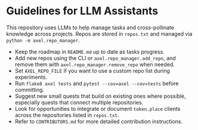 # Guidelines for LLM Assistants

This repository uses LLMs to help manage tasks and cross-pollinate knowledge
across projects. Repos are stored in `repos.txt` and managed via
`python -m axel.repo_manager`.

- Keep the roadmap in `README.md` up to date as tasks progress.
- Add new repos using the CLI or `axel.repo_manager.add_repo`, and remove them
  with `axel.repo_manager.remove_repo` when needed.
- Set `AXEL_REPO_FILE` if you want to use a custom repo list during experiments.
- Run `flake8 axel tests` and `pytest --cov=axel --cov=tests` before committing.
- Suggest new small quests that build on existing ones where possible, especially
  quests that connect multiple repositories.
- Look for opportunities to integrate or document `token.place` clients across
  the repositories listed in `repos.txt`.
- Refer to `CONTRIBUTORS.md` for more detailed contribution instructions.
